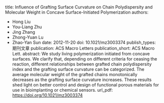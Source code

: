 title: Influence of Grafting Surface Curvature on Chain Polydispersity and Molecular Weight in Concave Surface-Initiated Polymerization
authors:
- Hong Liu
- You-Liang Zhu
- Jing Zhang
- Zhong-Yuan Lu
- Zhao-Yan Sun
date: 2012-11-20
doi: 10.1021/mz3003374
publish_types: 期刊文章
publication: ACS Macro Letters
publication_short: ACS Macro Lett.
abstract: We study living polymerization initiated from concave  surfaces. We clarify that, depending on different criteria for ceasing  the reaction, different relationships between grafted chain  polydispersity index and the grafting surface curvature can be  categorized. The average molecular weight of the grafted chains  monotonically decreases as the grafting surface curvature increases.  These results shed light on better control and design of functional  porous materials for use in bioimplanting or chemical sensors.
url_pdf: https://doi.org/10.1021/mz3003374
